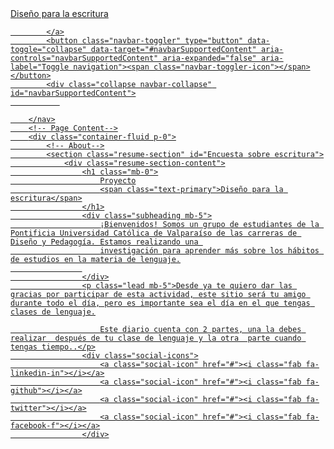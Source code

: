 <!DOCTYPE html>
<html lang="en">
    <head>
        <meta charset="utf-8" />
        <meta name="viewport" content="width=device-width, initial-scale=1, shrink-to-fit=no" />
        <meta name="description" content="" />
        <meta name="author" content="" />
        <title> Proyecto - Diseño para la escritura</title>
        <link rel="icon" type="image/x-icon" href="assets/img/favicon.ico" />
        <!-- Font Awesome icons (free version)-->
        <script src="https://use.fontawesome.com/releases/v5.15.1/js/all.js" crossorigin="anonymous"></script>
        <!-- Google fonts-->
        <link href="https://fonts.googleapis.com/css?family=Robotoslab +Medium:500" rel="stylesheet" type="text/css" />
        <link href="https://fonts.googleapis.com/css?family=Robotoslab:400,400i,800,800i" rel="stylesheet" type="text/css" />
        <!-- Core theme CSS (includes Bootstrap)-->
        <link href="css/styles.css" rel="stylesheet" />
    </head>
    <body id="page-top">
        <!-- Navigation-->
        <nav class="navbar navbar-expand-lg navbar-dark bg-primary fixed-top" id="sideNav">
            <a class="navbar-brand js-scroll-trigger" href="#page-top">
                <span class="d-block d-lg-none">Diseño para la escritura</span>
            
            </a>
            <button class="navbar-toggler" type="button" data-toggle="collapse" data-target="#navbarSupportedContent" aria-controls="navbarSupportedContent" aria-expanded="false" aria-label="Toggle navigation"><span class="navbar-toggler-icon"></span></button>
            <div class="collapse navbar-collapse" id="navbarSupportedContent">
               
    
        </nav>
        <!-- Page Content-->
        <div class="container-fluid p-0">
            <!-- About-->
            <section class="resume-section" id="Encuesta sobre escritura">
                <div class="resume-section-content">
                    <h1 class="mb-0">
                        Proyecto
                        <span class="text-primary">Diseño para la escritura</span>
                    </h1>
                    <div class="subheading mb-5">
                        ¡Bienvenidos! Somos un grupo de estudiantes de la Pontificia Universidad Católica de Valparaíso de las carreras de Diseño y Pedagogía. Estamos realizando una 
                        investigación para aprender más sobre los hábitos de estudios en la materia de lenguaje.
                    
                    </div>
                    <p class="lead mb-5">Desde ya te quiero dar las gracias por participar de esta actividad, este sitio será tu amigo durante todo el día, pero es importante sea el día en el que tengas clases de lenguaje.

                        Este diario cuenta con 2 partes, una la debes realizar  después de tu clase de lenguaje y la otra  parte cuando tengas tiempo..</p>
                    <div class="social-icons">
                        <a class="social-icon" href="#"><i class="fab fa-linkedin-in"></i></a>
                        <a class="social-icon" href="#"><i class="fab fa-github"></i></a>
                        <a class="social-icon" href="#"><i class="fab fa-twitter"></i></a>
                        <a class="social-icon" href="#"><i class="fab fa-facebook-f"></i></a>
                    </div>
  
